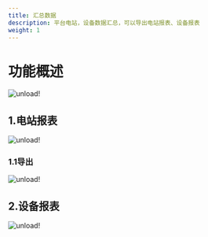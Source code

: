 ```yaml
---
title: 汇总数据
description: 平台电站，设备数据汇总，可以导出电站报表、设备报表
weight: 1
---
```


# 功能概述

![unload!](/../../zh/photo/docs/report/report-enter.png)

## 1.电站报表

![unload!](/../../zh/photo/docs/report/report-plant.png)

### 1.1导出

![unload!](/../../zh/photo/docs/report/export.png)

## 2.设备报表

![unload!](/../../zh/photo/docs/report/report-device.png)
